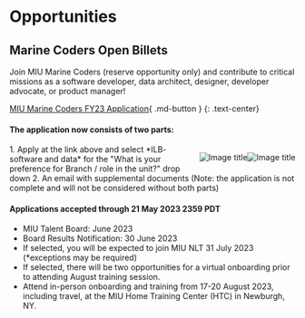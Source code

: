 

# Opportunities

## Marine Coders Open Billets

Join MIU Marine Coders (reserve opportunity only) and contribute to critical missions as a software developer, data architect, designer, developer advocate, or product manager!

[MIU Marine Coders FY23 Application](https://miu.applytojob.com){ .md-button }
{: .text-center}

#### The application now consists of two parts:

<p style="float: right" class="no-margin" >
<img width="250px" alt="Image title" data-cms-original-src="/assets/marinecoders_invert.png#only-light" src="/assets/Marine Innovation Unit.png#only-light">
</p>
<p style="float: right" class="no-margin" >
<img width="250px" height="338px" alt="Image title" data-cms-original-src="/assets/marinecoders.png#only-dark" src="/assets/Marine Innovation Unit 600x600.png#only-dark">
</p>
1. Apply at the link above and select *ILB- software and data* for the "What is your preference for Branch / role in the unit?" drop down
2. An email with supplemental documents
 (Note: the application is not complete and will not be considered without both parts)

#### Applications accepted through 21 May 2023 2359 PDT

- MIU Talent Board: June 2023
- Board Results Notification: 30 June 2023
- If selected, you will be expected to join MIU NLT 31 July 2023 (\*exceptions may be required)
- If selected, there will be two opportunities for a virtual onboarding prior to attending August training session.
- Attend in-person onboarding and training from 17-20 August 2023, including travel, at the MIU Home Training Center (HTC) in Newburgh, NY.
